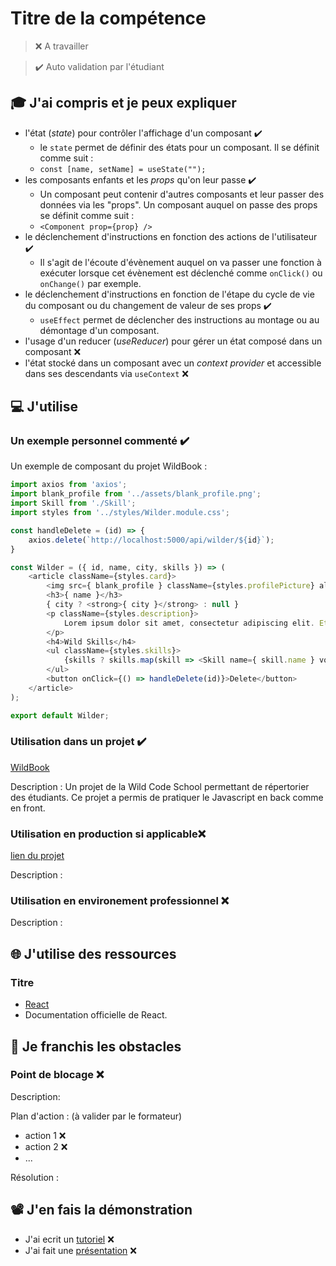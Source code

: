 # Titre de la compétence

> ❌ A travailler

> ✔️ Auto validation par l'étudiant

## 🎓 J'ai compris et je peux expliquer

- l'état (_state_) pour contrôler l'affichage d'un composant ✔️
  - le `state` permet de définir des états pour un composant. Il se définit comme suit :
  - `const [name, setName] = useState("");`
- les composants enfants et les _props_ qu'on leur passe ✔️
  - Un composant peut contenir d'autres composants et leur passer des données via les "props". Un composant auquel on passe des props se définit comme suit :
  - `<Component prop={prop} />`
- le déclenchement d'instructions en fonction des actions de l'utilisateur ✔️
  - Il s'agit de l'écoute d'évènement auquel on va passer une fonction à exécuter lorsque cet évènement est déclenché comme `onClick()` ou `onChange()` par exemple.
- le déclenchement d'instructions en fonction de l'étape du cycle de vie du composant ou du changement de valeur de ses props ✔️
  - `useEffect` permet de déclencher des instructions au montage ou au démontage d'un composant.
- l'usage d'un reducer (_useReducer_) pour gérer un état composé dans un composant ❌
- l'état stocké dans un composant avec un _context provider_ et accessible dans ses descendants via `useContext` ❌

## 💻 J'utilise

### Un exemple personnel commenté ✔️
Un exemple de composant du projet WildBook :
```javascript
import axios from 'axios';
import blank_profile from '../assets/blank_profile.png';
import Skill from './Skill';
import styles from '../styles/Wilder.module.css';

const handleDelete = (id) => {
    axios.delete(`http://localhost:5000/api/wilder/${id}`);
}

const Wilder = ({ id, name, city, skills }) => (
    <article className={styles.card}>
        <img src={ blank_profile } className={styles.profilePicture} alt="profile" />
        <h3>{ name }</h3>
        { city ? <strong>{ city }</strong> : null }
        <p className={styles.description}>
            Lorem ipsum dolor sit amet, consectetur adipiscing elit. Etiam convallis molestie velit ut mattis. Nulla sit amet lacus purus. Phasellus sit amet dignissim odio. Nullam vitae imperdiet nibh.
        </p>
        <h4>Wild Skills</h4>
        <ul className={styles.skills}>
            {skills ? skills.map(skill => <Skill name={ skill.name } votes={ skill.votes }/>) : null}
        </ul>
        <button onClick={() => handleDelete(id)}>Delete</button>
    </article>
);

export default Wilder;
```

### Utilisation dans un projet ✔️

[WildBook](https://github.com/LudovicLefieux/js_wildbook)

Description : Un projet de la Wild Code School permettant de répertorier des étudiants. Ce projet a permis de pratiquer le Javascript en back comme en front.

### Utilisation en production si applicable❌

[lien du projet](...)

Description :

### Utilisation en environement professionnel ❌

Description :

## 🌐 J'utilise des ressources

### Titre

- [React](https://react.dev/reference/react)
- Documentation officielle de React.

## 🚧 Je franchis les obstacles

### Point de blocage ❌

Description:

Plan d'action : (à valider par le formateur)

- action 1 ❌
- action 2 ❌
- ...

Résolution :

## 📽️ J'en fais la démonstration

- J'ai ecrit un [tutoriel](...) ❌
- J'ai fait une [présentation](...) ❌
